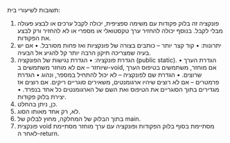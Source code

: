 תשובות לשיעורי בית:
1.	פונקציה זה בלוק פקודות עם משימה ספציפית, יכולה לקבל ערכים או לבצע פעולה מבלי לקבל.
בנוסף יכולה להחזיר ערך טקסטואלי או מספרי או לא להחזיר ורק לבצע את הפקודות.
2.	יתרונות:
•	קוד קצר יותר – כותבים בצורה של פונקציות ואז פחות מסורבל.
•	אם יש בעיה שמצריכה תיקון הרבה יותר קל להגיע אל הבעיה.
3.	הגדרת פונקציה:
•	הגדרת נגישות של הפונקציה (public static).
•	הגדרת הערך שיוחזר – אם לא מוחזר משתמשים ב-void, אם מוחזר, משתמשים בטיפוס הערך שרוצים.
•	הגדרת שם לפונקציה – לא יכול להתחיל במספר, ונהוג 
•	הגדרת פרמטרים – אם לא רוצים שיהיו ארגומנטים, משאירים סוגריים ריקים. אם רוצים אז מגדירים בתוך הסוגריים את הטיפוס ואת השם של הארגומנטים כל אחד בנפרד.
•	יצירת בלוק פקודות.
4.	כן, ניתן בהחלט.
5.	לא, רק אחד מאותו הסוג.
6.	בתוך הבלוק של המחלקה, מחוץ לבלוק של main.
7.	פונקצית void מסתיימת בסוף בלוק הפקודות ופונקציה עם ערך מוחזר מסתיימת לאחר ה-return.
